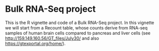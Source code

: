 # Bulk RNA-Seq project 

This is the R vignette and code of a Bulk RNA-Seq project. In this vignette we will start from a Recount table, whose counts derive from RNA-seq samples of human brain cells compared to pancreas and liver cells (see http://159.149.160.56/GT_files/July30/ and also https://gtexportal.org/home/).
